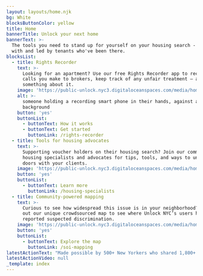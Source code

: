 ```yaml
---
layout: layouts/home.njk
bg: White
blocksButtonColor: yellow
title: Home
bannerTitle: Unlock your next home
bannerText: >-
  The tools you need to stand up for yourself on your housing search - created
  with and led by tenants who've been there.
blocksList:
  - title: Rights Recorder
    text: >-
      Looking for an apartment? Use our free Rights Recorder app to record phone
      calls you make to brokers, keep track of any unfair treatment – and do
      something about it. 
    image: 'https://public-unlock.nyc3.digitaloceanspaces.com/media/home-Image 1.png'
    alt: >-
      someone holding a recording smart phone in their hands, against a yellow
      background
    button: 'yes'
    buttonList:
      - buttonText: How it works
      - buttonText: Get started
        buttonLink: /rights-recorder
  - title: Tools for housing advocates
    text: >-
      Supporting voucher holders on their housing search? Join our community of
      housing specialists and advocates for tips, tools, and ways to unlock more
      doors with your clients.
    image: 'https://public-unlock.nyc3.digitaloceanspaces.com/media/home-Image 2.png'
    button: 'yes'
    buttonList:
      - buttonText: Learn more
        buttonLink: /housing-specialists
  - title: Community-powered mapping
    text: >-
      Curious to see how widespread this issue is in your neighborhood? Check
      out our unique crowdsourced map to see where Unlock NYC’s users have
      reported suspected discrimination.
    image: 'https://public-unlock.nyc3.digitaloceanspaces.com/media/home-Image 3.png'
    button: 'yes'
    buttonList:
      - buttonText: Explore the map
        buttonLink: /soi-mapping
latestActionText: "Made possible by 500+ New Yorkers who shared 1,800+ tips of suspected SOI discrimination across all five boroughs, our inaugural Serial Discriminators List shines a light on who is locking voucher holders out of housing –\_and how we can hold them accountable."
latestActionVideo: null
_template: index
---
```


